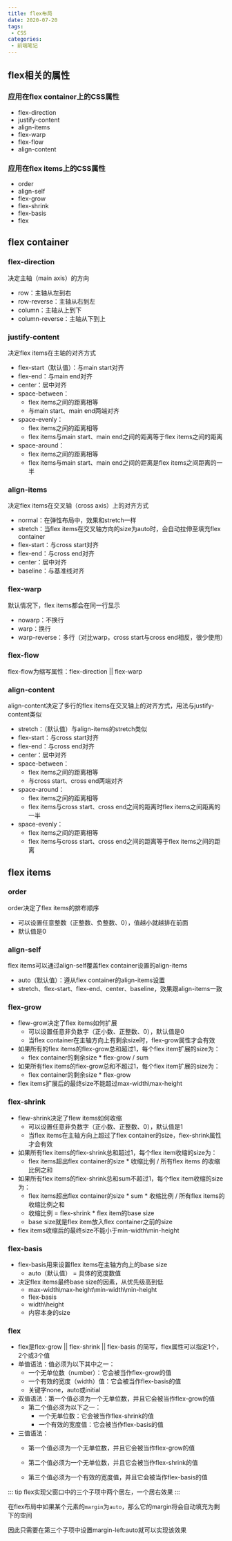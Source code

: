 ```yaml
---
title: flex布局
date: 2020-07-20
tags:
 - CSS
categories:
 - 前端笔记
---
```


## flex相关的属性

### 应用在flex container上的CSS属性
* flex-direction
* justify-content
* align-items
* flex-warp
* flex-flow
* align-content

### 应用在flex items上的CSS属性
* order
* align-self
* flex-grow
* flex-shrink
* flex-basis
* flex

## flex container

### flex-direction
决定主轴（main axis）的方向
* row：主轴从左到右
* row-reverse：主轴从右到左
* column：主轴从上到下
* column-reverse：主轴从下到上

### justify-content
决定flex items在主轴的对齐方式
* flex-start（默认值）：与main start对齐
* flex-end：与main end对齐
* center：居中对齐
* space-between：
    * flex items之间的距离相等
    * 与main start、main end两端对齐
* space-evenly：
    * flex items之间的距离相等
    * flex items与main start、main end之间的距离等于flex items之间的距离
* space-around：
    * flex items之间的距离相等
    * flex items与main start、main end之间的距离是flex items之间距离的一半

### align-items
决定flex items在交叉轴（cross axis）上的对齐方式
* normal：在弹性布局中，效果和stretch一样
* stretch：当flex items在交叉轴方向的size为auto时，会自动拉伸至填充flex container
* flex-start：与cross start对齐
* flex-end：与cross end对齐
* center：居中对齐
* baseline：与基准线对齐

### flex-warp
默认情况下，flex items都会在同一行显示
* nowarp：不换行
* warp：换行
* warp-reverse：多行（对比warp，cross start与cross end相反，很少使用）

### flex-flow
flex-flow为缩写属性：flex-direction || flex-warp

### align-content
align-content决定了多行的flex items在交叉轴上的对齐方式，用法与justify-content类似
* stretch：（默认值）与align-items的stretch类似
* flex-start：与cross start对齐
* flex-end：与cross end对齐
* center：居中对齐
* space-between：
    * flex items之间的距离相等
    * 与cross start、cross end两端对齐
* space-around：
    * flex items之间的距离相等
    * flex items与cross start、cross end之间的距离时flex items之间距离的一半
* space-evenly：
    * flex items之间的距离相等
    * flex items与cross start、cross end之间的距离等于flex items之间的距离
    
## flex items

### order
order决定了flex items的排布顺序
* 可以设置任意整数（正整数、负整数、0），值越小就越排在前面
* 默认值是0

### align-self
flex items可以通过align-self覆盖flex container设置的align-items
* auto（默认值）：遵从flex container的align-items设置
* stretch、flex-start、flex-end、center、baseline，效果跟align-items一致

### flex-grow
* flew-grow决定了flex items如何扩展
    * 可以设置任意非负数字（正小数、正整数、0），默认值是0
    * 当flex container在主轴方向上有剩余size时，flex-grow属性才会有效
* 如果所有的flex items的flex-grow总和超过1，每个flex item扩展的size为：
    * flex container的剩余size * flex-grow / sum
* 如果所有flex items的flex-grow总和不超过1，每个flex item扩展的size为：
    * flex container的剩余size * flex-grow
* flex items扩展后的最终size不能超过max-width\max-height

### flex-shrink
* flew-shrink决定了flew items如何收缩
    * 可以设置任意非负数字（正小数、正整数、0），默认值是1
    * 当flex items在主轴方向上超过了flex container的size，flex-shrink属性才会有效
* 如果所有flex items的flex-shrink总和超过1，每个flex item收缩的size为：
    * flex items超出flex container的size * 收缩比例 / 所有flex items 的收缩比例之和
* 如果所有flex items的flex-shrink总和sum不超过1，每个flex item收缩的size为：
    * flex items超出flex container的size * sum * 收缩比例 / 所有flex items的收缩比例之和
    * 收缩比例 = flex-shrink * flex item的base size
    * base size就是flex item放入flex container之前的size
* flex items收缩后的最终size不能小于min-width\min-height

### flex-basis
* flex-basis用来设置flex items在主轴方向上的base size
    * auto（默认值） = 具体的宽度数值
* 决定flex items最终base size的因素，从优先级高到低
    * max-width\max-height\min-width\min-height
    * flex-basis
    * width\height
    * 内容本身的size

### flex
* flex是flex-grow || flex-shrink || flex-basis 的简写，flex属性可以指定1个，2个或3个值
* 单值语法：值必须为以下其中之一：
    * 一个无单位数（number）：它会被当作flex-grow的值
    * 一个有效的宽度（width）值：它会被当作flex-basis的值
    * 关键字none，auto或initial
* 双值语法：第一个值必须为一个无单位数，并且它会被当作flex-grow的值
    * 第二个值必须为以下之一：
        * 一个无单位数：它会被当作flex-shrink的值
        * 一个有效的宽度值：它会被当作flex-basis的值
* 三值语法：
    * 第一个值必须为一个无单位数，并且它会被当作flex-grow的值
    
    * 第二个值必须为一个无单位数，并且它会被当作flex-shrink的值
    
    * 第三个值必须为一个有效的宽度值，并且它会被当作flex-basis的值
    

::: tip
flex实现父窗口中的三个子项中两个居左，一个居右效果
:::

在flex布局中如果某个元素的`margin`为`auto`，那么它的margin将会自动填充为剩下的空间

因此只需要在第三个子项中设置margin-left:auto就可以实现该效果
